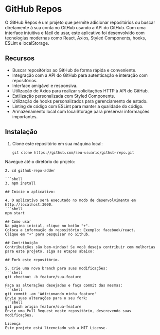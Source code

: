 
# GitHub Repos

O GitHub Repos é um projeto que permite adicionar repositórios ou buscar diretamente à sua conta no GitHub usando a API do GitHub. Com uma interface intuitiva e fácil de usar, este aplicativo foi desenvolvido com tecnologias modernas como React, Axios, Styled Components, hooks, ESLint e localStorage.

## Recursos

- Buscar repositórios ao GitHub de forma rápida e conveniente.
- Integração com a API do GitHub para autenticação e interação com repositórios.
- Interface amigável e responsiva.
- Utilização de Axios para realizar solicitações HTTP à API do GitHub.
- Estilização personalizada com Styled Components.
- Utilização de hooks personalizados para gerenciamento de estado.
- Linting de código com ESLint para manter a qualidade do código.
- Armazenamento local com localStorage para preservar informações importantes.

## Instalação

1. Clone este repositório em sua máquina local:

   ```shell
   git clone https://github.com/seu-usuario/github-repo.git
   
Navegue até o diretório do projeto:

 ```shell
2. cd github-repo-adder

 ```shell
3. npm install

## Inicie o aplicativo:

4. O aplicativo será executado no modo de desenvolvimento em http://localhost:3000.
 ```shell
 npm start

## Como usar
Na página inicial, clique no botão "+".
Coloca a informação do repositório: Exemplo: facebook/react.
Clique em "+" para pesquisar no Github.

## Contribuição
Contribuições são bem-vindas! Se você deseja contribuir com melhorias para este projeto, siga as etapas abaixo:

## Fork este repositório.

5. Crie uma nova branch para suas modificações:
 ```shell
git checkout -b feature/sua-feature

Faça as alterações desejadas e faça commit das mesmas:
 ```shell
git commit -am 'Adicionando minha feature'
Envie suas alterações para o seu fork:
 ```shell
git push origin feature/sua-feature
Envie uma Pull Request neste repositório, descrevendo suas modificações.

Licença
Este projeto está licenciado sob a MIT License.
